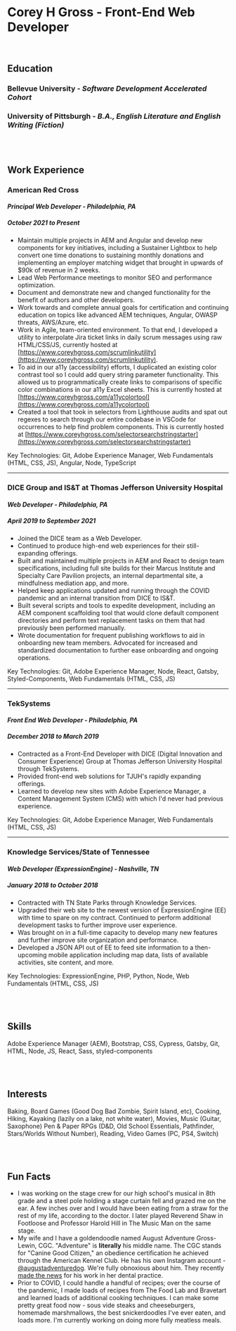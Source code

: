 <!--
This is a Markdown file best viewed in a Markdown viewer like VS Code or on my
GitHub at https://github.com/coggro/resume. I sent it this way because your
file formats did not include MD files and it doesn't adapt nicely to PDF, but
it's an information-dense and developer-forward resume format.
-->

# Corey H Gross - Front-End Web Developer

<br />

## Education

### **Bellevue University** - _Software Development Accelerated Cohort_

### **University of Pittsburgh** - _B.A., English Literature and English Writing (Fiction)_

<br /><br />

## Work Experience

### American Red Cross

#### _Principal Web Developer - Philadelphia, PA_

##### _October 2021 to Present_

- Maintain multiple projects in AEM and Angular and develop new components for key initiatives, including a Sustainer Lightbox to help convert one time donations to sustaining monthly donations and implementing an employer matching widget that brought in upwards of $90k of revenue in 2 weeks.
- Lead Web Performance meetings to monitor SEO and performance optimization.
- Document and demonstrate new and changed functionality for the benefit of authors and other developers.
- Work towards and complete annual goals for certification and continuing education on topics like advanced AEM techniques, Angular, OWASP threats, AWS/Azure, etc.
- Work in Agile, team-oriented environment. To that end, I developed a utility to interpolate Jira ticket links in daily scrum messages using raw HTML/CSS/JS, currently hosted at [https://www.coreyhgross.com/scrumlinkutility](https://www.coreyhgross.com/scrumlinkutility).
- To aid in our a11y (accessibility) efforts, I duplicated an existing color contrast tool so I could add query string parameter functionality. This allowed us to programmatically create links to comparisons of specific color combinations in our a11y Excel sheets. This is currently hosted at [https://www.coreyhgross.com/a11ycolortool](https://www.coreyhgross.com/a11ycolortool)
- Created a tool that took in selectors from Lighthouse audits and spat out regexes to search through our entire codebase in VSCode for occurrences to help find problem components. This is currently hosted at [https://www.coreyhgross.com/selectorsearchstringstarter](https://www.coreyhgross.com/selectorsearchstringstarter)

Key Technologies: Git, Adobe Experience Manager, Web Fundamentals (HTML, CSS, JS), Angular, Node, TypeScript

---

### DICE Group and IS&T at Thomas Jefferson University Hospital

#### _Web Developer - Philadelphia, PA_

##### _April 2019 to September 2021_

- Joined the DICE team as a Web Developer.
- Continued to produce high-end web experiences for their still-expanding offerings.
- Built and maintained multiple projects in AEM and React to design team specifications, including full site builds for their Marcus Institute and Specialty Care Pavilion projects, an internal departmental site, a mindfulness mediation app, and more.
- Helped keep applications updated and running through the COVID pandemic and an internal transition from DICE to IS&T.
- Built several scripts and tools to expedite development, including an AEM component scaffolding tool that would clone default component directories and perform text replacement tasks on them that had previously been performed manually.
- Wrote documentation for frequent publishing workflows to aid in onboarding new team members. Advocated for increased and standardized documentation to further ease onboarding and ongoing operations.

Key Technologies: Git, Adobe Experience Manager, Node, React, Gatsby, Styled-Components, Web Fundamentals (HTML, CSS, JS)

---

### TekSystems

#### _Front End Web Developer - Philadelphia, PA_

##### _December 2018 to March 2019_

- Contracted as a Front-End Developer with DICE (Digital Innovation and Consumer Experience) Group at Thomas Jefferson University Hospital through TekSystems.
- Provided front-end web solutions for TJUH's rapidly expanding offerings.
- Learned to develop new sites with Adobe Experience Manager, a Content Management System (CMS) with which I'd never had previous experience.

Key Technologies: Git, Adobe Experience Manager, Web Fundamentals (HTML, CSS, JS)

---

### Knowledge Services/State of Tennessee

#### _Web Developer (ExpressionEngine) - Nashville, TN_

##### _January 2018 to October 2018_

- Contracted with TN State Parks through Knowledge Services.
- Upgraded their web site to the newest version of ExpressionEngine (EE) with time to spare on my contract. Continued to perform additional development tasks to further improve user experience.
- Was brought on in a full-time capacity to develop many new features and further improve site organization and performance.
- Developed a JSON API out of EE to feed site information to a then-upcoming mobile application including map data, lists of available activities, site content, and more.

Key Technologies: ExpressionEngine, PHP, Python, Node, Web Fundamentals (HTML, CSS, JS)

<br /><br />

## Skills

Adobe Experience Manager (AEM),
Bootstrap,
CSS,
Cypress,
Gatsby,
Git,
HTML,
Node,
JS,
React,
Sass,
styled-components

<br /><br />

## Interests

Baking,
Board Games (Good Dog Bad Zombie, Spirit Island, etc),
Cooking,
Hiking,
Kayaking (lazily on a lake, not white water),
Movies,
Music (Guitar, Saxophone)
Pen & Paper RPGs (D&D, Old School Essentials, Pathfinder, Stars/Worlds Without Number),
Reading,
Video Games (PC, PS4, Switch)

<br /><br />

## Fun Facts

- I was working on the stage crew for our high school's musical in 8th grade and a steel pole holding a stage curtain fell and grazed me on the ear. A few inches over and I would have been eating from a straw for the rest of my life, according to the doctor. I later played Reverend Shaw in Footloose and Professor Harold Hill in The Music Man on the same stage.
- My wife and I have a goldendoodle named August Adventure Gross-Lewin, CGC. "Adventure" is **literally** his middle name. The CGC stands for "Canine Good Citizen," an obedience certification he achieved through the American Kennel Club. He has his own Instagram account - [@augustadventuredog](https://www.instagram.com/augustadventuredog/). We're fully obnoxious about him. They recently [made the news](https://6abc.com/philly-proud-dentist-therapy-dog-service/13930815/) for his work in her dental practice.
- Prior to COVID, I could handle a handful of recipes; over the course of the pandemic, I made loads of recipes from The Food Lab and Bravetart and learned loads of additional cooking techniques. I can make some pretty great food now - sous vide steaks and cheeseburgers, homemade marshmallows, the best snickerdoodles I've ever eaten, and loads more. I'm currently working on doing more fully meatless meals.
